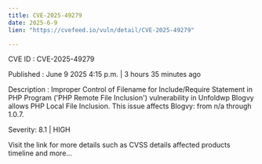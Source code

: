 ```yaml
---
title: CVE-2025-49279
date: 2025-6-9
lien: "https://cvefeed.io/vuln/detail/CVE-2025-49279"

---
```


CVE ID : CVE-2025-49279

Published :  June 9
2025
4:15 p.m. | 3 hours
35 minutes ago

Description : Improper Control of Filename for Include/Require Statement in PHP Program ('PHP Remote File Inclusion') vulnerability in Unfoldwp Blogvy allows PHP Local File Inclusion. This issue affects Blogvy: from n/a through 1.0.7.

Severity: 8.1 | HIGH

Visit the link for more details
such as CVSS details
affected products
timeline
and more...
